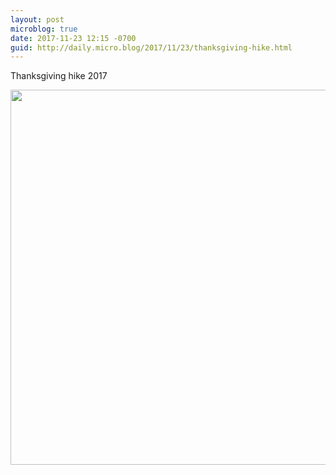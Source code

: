 ```yaml
---
layout: post
microblog: true
date: 2017-11-23 12:15 -0700
guid: http://daily.micro.blog/2017/11/23/thanksgiving-hike.html
---
```

Thanksgiving hike 2017

<img src="http://www.barbic.com/uploads/2017/5d2e3ab4eb.jpg" width="600" height="600" />
